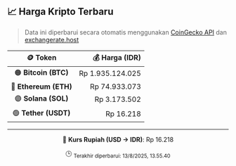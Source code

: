 

<!-- HARGA_KRIPTO -->
## 📈 Harga Kripto Terbaru

> Data ini diperbarui secara otomatis menggunakan [CoinGecko API](https://www.coingecko.com/) dan [exchangerate.host](https://exchangerate.host/)

<div align="center">

| 🪙 Token | 💰 Harga (IDR) |
|:------:|---------------:|
| 🟠 **Bitcoin (BTC)**   | Rp 1.935.124.025 |
| 🔵 **Ethereum (ETH)**  | Rp 74.933.073 |
| 🟣 **Solana (SOL)**    | Rp 3.173.502 |
| 🟢 **Tether (USDT)**   | Rp 16.218 |

---

💱 **Kurs Rupiah (USD → IDR)**: Rp 16.218

🕒 <sub>Terakhir diperbarui: 13/8/2025, 13.55.40</sub>

</div>
<!-- /HARGA_KRIPTO -->